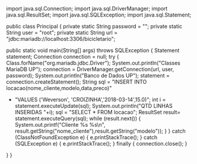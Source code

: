 import java.sql.Connection;
import java.sql.DriverManager;
import java.sql.ResultSet;
import java.sql.SQLException;
import java.sql.Statement;

public class Principal {
private static String password = "";
private static String user = "root";
private static String url = "jdbc:mariadb://localhost:3306/bicicletario";

public static void main(String[] args) throws SQLException {
Statement statement;
Connection connection = null;
try {
Class.forName("org.mariadb.jdbc.Driver");
System.out.println("Classes MariaDB UP");
connection = DriverManager.getConnection(url, user, password);
System.out.println("Banco de Dados UP");
statement = connection.createStatement();
String sql = "INSERT INTO locacao(nome_cliente,modelo,data,preco)"
+ "VALUES ('Weverson', 'CROIZINHA','2018-03-14',15.0)";
int i = statement.executeUpdate(sql);
System.out.println("QTD LINHAS INSERIDAS "+i);
sql = "SELECT * FROM locacao";
ResultSet result= statement.executeQuery(sql);
while (result.next()) {
System.out.printf("Cliente %s %s\n", result.getString("nome_cliente"),result.getString("modelo"));
}
} catch (ClassNotFoundException e) {
e.printStackTrace();
} catch (SQLException e) {
e.printStackTrace();
}
finally {
connection.close();
}

}
}

